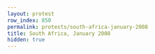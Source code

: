 ```yaml
---
layout: protest
row_index: 850
permalink: protests/south-africa-january-2008
title: South Africa, January 2008
hidden: true
---
```

